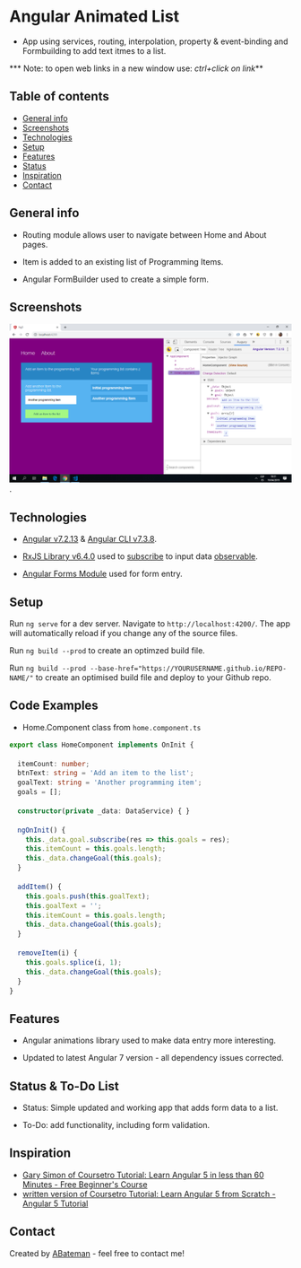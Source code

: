 # Angular Animated List

* App using services, routing, interpolation, property & event-binding and Formbuilding to add text itmes to a list.

*** Note: to open web links in a new window use: _ctrl+click on link_**

## Table of contents

* [General info](#general-info)
* [Screenshots](#screenshots)
* [Technologies](#technologies)
* [Setup](#setup)
* [Features](#features)
* [Status](#status)
* [Inspiration](#inspiration)
* [Contact](#contact)

## General info

* Routing module allows user to navigate between Home and About pages.

* Item is added to an existing list of Programming Items.

* Angular FormBuilder used to create a simple form.

## Screenshots

![Example screenshot](./img/list-items.png).

## Technologies

* [Angular v7.2.13](https://angular.io/) & [Angular CLI v7.3.8](https://cli.angular.io/).

* [RxJS Library v6.4.0](https://angular.io/guide/rx-library) used to [subscribe](http://reactivex.io/documentation/operators/subscribe.html) to input data [observable](http://reactivex.io/documentation/observable.html).

* [Angular Forms Module](https://angular.io/api/forms) used for form entry.

## Setup

Run `ng serve` for a dev server. Navigate to `http://localhost:4200/`. The app will automatically reload if you change any of the source files.

Run `ng build --prod` to create an optimzed build file.

Run `ng build --prod --base-href="https://YOURUSERNAME.github.io/REPO-NAME/"` to create an optimised build file and deploy to your Github repo.

## Code Examples

* Home.Component class from `home.component.ts`

```typescript
export class HomeComponent implements OnInit {

  itemCount: number;
  btnText: string = 'Add an item to the list';
  goalText: string = 'Another programming item';
  goals = [];

  constructor(private _data: DataService) { }

  ngOnInit() {
    this._data.goal.subscribe(res => this.goals = res);
    this.itemCount = this.goals.length;
    this._data.changeGoal(this.goals);
  }

  addItem() {
    this.goals.push(this.goalText);
    this.goalText = '';
    this.itemCount = this.goals.length;
    this._data.changeGoal(this.goals);
  }

  removeItem(i) {
    this.goals.splice(i, 1);
    this._data.changeGoal(this.goals);
  }
}
```

## Features

* Angular animations library used to make data entry more interesting.

* Updated to latest Angular 7 version - all dependency issues corrected.

## Status & To-Do List

* Status: Simple updated and working app that adds form data to a list.

* To-Do: add functionality, including form validation.

## Inspiration

* [Gary Simon of Coursetro Tutorial: Learn Angular 5 in less than 60 Minutes - Free Beginner's Course](https://www.youtube.com/watch?v=oa9cnWTpqP8&t=50s)
* [written version of Coursetro Tutorial: Learn Angular 5 from Scratch - Angular 5 Tutorial](https://coursetro.com/courses/19/Learn-Angular-5-from-Scratch---Angular-5-Tutorial)

## Contact

Created by [ABateman](https://www.andrewbateman.org) - feel free to contact me!
